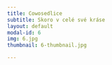 ```yaml
---
title: Cowosedlice
subtitle: Skoro v celé své kráse
layout: default
modal-id: 6
img: 6.jpg
thumbnail: 6-thumbnail.jpg

---
```

